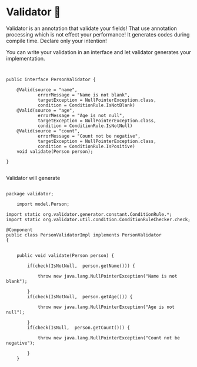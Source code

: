 # Validator :rainbow:
Validator is an annotation that validate your fields! That use annotation processing which is not effect your performance! It generates codes during compile time.
Declare only your intention!


You can write your validation in an interface and let validator generates your implementation.
```


public interface PersonValidator {

    @Valid(source = "name",
            errorMessage = "Name is not blank",
            targetException = NullPointerException.class,
            condition = ConditionRule.IsNotBlank)
    @Valid(source = "age",
            errorMessage = "Age is not null",
            targetException = NullPointerException.class,
            condition = ConditionRule.IsNotNull)
    @Valid(source = "count",
            errorMessage = "Count not be negative",
            targetException = NullPointerException.class,
            condition = ConditionRule.IsPositive)
    void validate(Person person);

}
            
```


Validator will generate


```

package validator;

    import model.Person;

import static org.validator.generator.constant.ConditionRule.*;
import static org.validator.util.condition.ConditionRuleChecker.check;

@Component
public class PersonValidatorImpl implements PersonValidator
{


    public void validate(Person person) {

        if(check(IsNotNull,  person.getName())) {

            throw new java.lang.NullPointerException("Name is not blank");

        }
        if(check(IsNotNull,  person.getAge())) {

            throw new java.lang.NullPointerException("Age is not null");

        }
        if(check(IsNull,  person.getCount())) {

            throw new java.lang.NullPointerException("Count not be negative");

        }
    }


```
